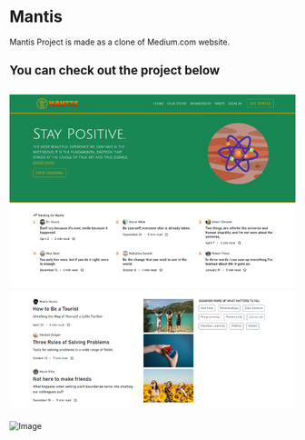 # Mantis

Mantis Project is made as a clone of Medium.com website.
## You can check out the project below

![Image](/img/Page-ss.png)
---
![Image](/img/Mantis_GIF.gif)

